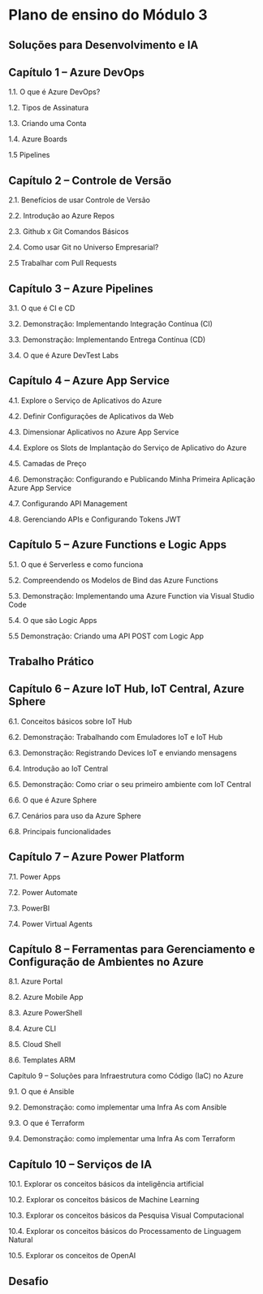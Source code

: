 # Plano de ensino do Módulo 3
## Soluções para Desenvolvimento e IA

 

## Capítulo 1 – Azure DevOps

1.1. O que é Azure DevOps?

1.2. Tipos de Assinatura

1.3. Criando uma Conta

1.4. Azure Boards

1.5 Pipelines

 

## Capítulo 2 – Controle de Versão

2.1. Benefícios de usar Controle de Versão

2.2. Introdução ao Azure Repos

2.3. Github x Git Comandos Básicos

2.4. Como usar Git no Universo Empresarial?

2.5 Trabalhar com Pull Requests

 

## Capítulo 3 – Azure Pipelines

3.1. O que é CI e CD

3.2. Demonstração: Implementando Integração Contínua (CI)

3.3. Demonstração: Implementando Entrega Contínua (CD)

3.4. O que é Azure DevTest Labs

 

## Capítulo 4 – Azure App Service

4.1. Explore o Serviço de Aplicativos do Azure

4.2. Definir Configurações de Aplicativos da Web

4.3. Dimensionar Aplicativos no Azure App Service

4.4. Explore os Slots de Implantação do Serviço de Aplicativo do Azure

4.5. Camadas de Preço

4.6. Demonstração: Configurando e Publicando Minha Primeira Aplicação Azure App Service

4.7. Configurando API Management

4.8. Gerenciando APIs e Configurando Tokens JWT

 

## Capítulo 5 – Azure Functions e Logic Apps

5.1. O que é Serverless e como funciona

5.2. Compreendendo os Modelos de Bind das Azure Functions

5.3. Demonstração: Implementando uma Azure Function via Visual Studio Code

5.4. O que são Logic Apps

5.5 Demonstração: Criando uma API POST com Logic App

 

## Trabalho Prático

 

## Capítulo 6 – Azure IoT Hub, IoT Central, Azure Sphere

6.1. Conceitos básicos sobre IoT Hub

6.2. Demonstração: Trabalhando com Emuladores IoT e IoT Hub

6.3. Demonstração: Registrando Devices IoT e enviando mensagens

6.4. Introdução ao IoT Central

6.5. Demonstração: Como criar o seu primeiro ambiente com IoT Central

6.6. O que é Azure Sphere

6.7. Cenários para uso da Azure Sphere

6.8. Principais funcionalidades

 

## Capítulo 7 – Azure Power Platform

7.1. Power Apps

7.2. Power Automate

7.3. PowerBI

7.4. Power Virtual Agents

 

## Capítulo 8 – Ferramentas para Gerenciamento e Configuração de Ambientes no Azure

8.1. Azure Portal

8.2. Azure Mobile App

8.3. Azure PowerShell

8.4. Azure CLI

8.5. Cloud Shell

8.6. Templates ARM

Capítulo 9 – Soluções para Infraestrutura como Código (IaC) no Azure

9.1. O que é Ansible

9.2. Demonstração: como implementar uma Infra As com Ansible

9.3. O que é Terraform

9.4. Demonstração: como implementar uma Infra As com Terraform

 

## Capítulo 10 – Serviços de IA

10.1. Explorar os conceitos básicos da inteligência artificial

10.2. Explorar os conceitos básicos de Machine Learning 

10.3. Explorar os conceitos básicos da Pesquisa Visual Computacional

10.4. Explorar os conceitos básicos do Processamento de Linguagem Natural

10.5. Explorar os conceitos de OpenAI

 

## Desafio